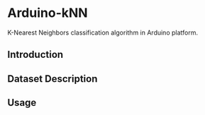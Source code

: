 # Arduino-kNN
K-Nearest Neighbors classification algorithm in Arduino platform.

## Introduction ##

## Dataset Description ##

## Usage ##

